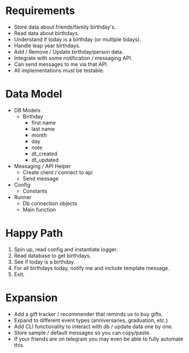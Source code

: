# Requirements

 * Store data about friends/family birthday's.
 * Read data about birthdays.
 * Understand if today is a birthday (or multiple bdays).
 * Handle leap year birthdays.
 * Add / Remove / Update birthday/person data.
 * Integrate with some notification / messaging API.
 * Can send messages to me via that API.
 * All implementations must be testable.

# Data Model

 * DB Models
    * Birthday
        * first name
        * last name
        * month
        * day
        * note
        * dt_created
        * dt_updated
 * Messaging / API Helper
    * Create client / connect to api
    * Send message
 * Config
    * Constants
 * Runner
    * Db connection objects
    * Main function

# Happy Path

 1. Spin up, read config and instantiate logger.
 2. Read database to get birthdays.
 3. See if today is a birthday.
 4. For all birthdays today, notify me and include template message.
 5. Exit.

# Expansion

 * Add a gift tracker / recommender that reminds us to buy gifts.
 * Expand to different event types (anniversaries, graduation, etc.)
 * Add CLI functionality to interact with db / update data one by one.
 * Store sample / default messages so you can copy/paste.
 * If your friends are on telegram you may even be able to fully automate this.

